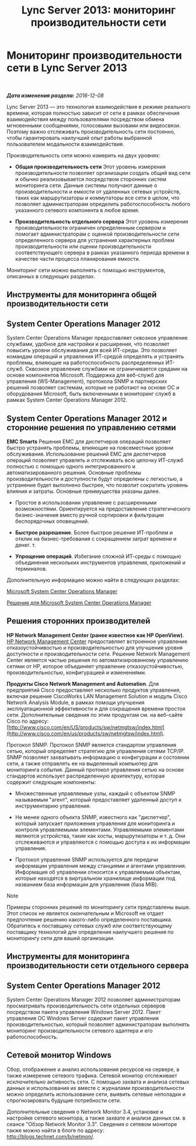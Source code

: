 ﻿---
title: 'Lync Server 2013: мониторинг производительности сети'
TOCTitle: Мониторинг производительности сети
ms:assetid: bc3a01da-91eb-4c0c-9598-35e5e46b00f6
ms:mtpsurl: https://technet.microsoft.com/ru-ru/library/Dn720923(v=OCS.15)
ms:contentKeyID: 62246675
ms.date: 12/10/2016
mtps_version: v=OCS.15
ms.translationtype: HT
---

# Мониторинг производительности сети в Lync Server 2013

 

_**Дата изменения раздела:** 2016-12-08_

Lync Server 2013 — это технология взаимодействия в режиме реального времени, которая полностью зависит от сети в рамках обеспечения взаимодействия между пользователями посредством обмена мгновенными сообщениями, голосовыми вызовами или видеосвязи. Поэтому важно отслеживать производительность сети постоянно, чтобы гарантировать наилучший опыт работы выбранной пользователем модальности взаимодействия.

Производительность сети можно измерить на двух уровнях:

  - **Общая производительность сети** Этот уровень измерения производительности позволяет организации создать общий вид сети и обычно реализовывается посредством сторонних систем мониторинга сети. Данные системы получают данные о производительности и емкости от удаленных сетевых устройств, таких как маршрутизаторы и коммутаторы все сети в целом, что позволяет администраторам определить работоспособность любого указанного сетевого компонента в любое время.

  - **Производительность отдельного сервера** Этот уровень измерения производительности ограничен определенным сервером и помогает администраторам с оценкой производительности сети определенного сервера для устранения характерных проблем производительности или оценки производительности соответствующего сервера в рамках указанного периода времени в качестве части процесса планирования емкости.

Мониторинг сети можно выполнять с помощью инструментов, описанных в следующих разделах.

## Инструменты для мониторинга общей производительности сети

## System Center Operations Manager 2012

System Center Operations Manager предоставляет сквозное управление службами, удобное для настройки и расширения, что позволяет повысить уровни обслуживания для всей ИТ-среды. Это позволяет командам операций и управления ИТ-средой определять и устранять проблемы, влияющие на работоспособность распределенных ИТ-служб. Сквозное управление службами не ограничивается средами на основе компонентов Microsoft. Поддержка для веб-служб для управления (WS-Management), протокола SNMP и партнерских решений позволяет системам, которые не работают на основе ОС и оборудования Microsoft, быть включенными в мониторинг служб в рамках System Center Operations Manager 2012.

## System Center Operations Manager 2012 и сторонние решения по управлению сетями

**EMC Smarts** Решения EMC для диспетчеров операций позволяет быстро устранять проблемы, влияющие на повсеместные уровни обслуживания. Использование решений EMC для диспетчеров операций позволяет управлять и отслеживать всю цепочку ИТ-служб полностью с помощью одного интегрированного и автоматизированного решения. Основные проблемы производительности и доступности будут определены с легкостью, а устранение будет выполнено быстрее, что позволит сократить уровень влияния и затраты. Основные преимущества указаны далее.

  - Простое в использовании управление с расширенными возможностями. Ориентируется на предоставление стратегического бизнес-значения вместо ручной сортировки и фильтрации беспорядочных оповещений.

  - **Быстрое разрешение**. Более быстрое решение ИТ-проблем и отклик на бизнес-требования с сокращением затрат времени и денег. т.

  - **Упрощение операций**. Избегание сложной ИТ-среды с помощью объединения нескольких инструментов управления, приложений и терминалов.

Дополнительную информацию можно найти в следующих разделах:

[Microsoft System Center Operations Manager](http://go.microsoft.com/fwlink/p/?linkid=243651)

[Решения для Microsoft System Center Operations Manager](http://www.emc.com/collateral/software/data-sheet/h6135-server-manager-ds.pdf)

## Решения сторонних производителей

**HP Network Management Center (ранее известное как HP OpenView)**. [HP Network Management Center](https://h10078.www1.hp.com/cda/hpms/display/main/hpms_content.jsp?zn=bto%26cp=1-11-15-119_4000_100) предоставляет встроенное управление отказоустойчивостью и производительностью для улучшения уровня доступности и производительности сети. Решение Network Management Center является частью решения по автоматизированному управлению сетями от HP, которое объединяет управление отказоустойчивостью, производительностью, конфигурацией и изменениями.

**Продукты Cisco Network Management and Automation**. Для предприятий Cisco предоставляет несколько продуктов управления, включая решение CiscoWorks LAN Management Solution и модуль Cisco Network Analysis Module, в рамках помощи улучшения эксплуатационной эффективности и для сокращения времени простоя сети. Дополнительные сведения по этим продуктам см. на веб-сайте Cisco по адресу: [http://www.cisco.com/en/US/products/sw/netmgtsw/index.html](http://www.cisco.com/en/us/products/sw/netmgtsw/index.html).

Протокол SNMP. Протокол SNMP является стандартом управления сетью, который определяет стратегию для управления сетями TCP/IP. SNMP позволяет захватывать информацию о конфигурации и состоянии сети, а также отправлять ее на выделенный компьютер для мониторинга события. Данный протокол управления сетью на основе стандартов использует распределенную архитектуру, которая содержит следующие компоненты:

  - Множественные управляемые узлы, каждый с объектом SNMP называемым "агент", который предоставляет удаленный доступ к инструментарию управления.

  - Не менее одного объекта SNMP, известного как "диспетчер", который запускает приложения управления для мониторинга и контроля управляемыми элементами. Управляемыми элементами являются устройства, такие как хосты, маршрутизаторы и т. д. Они отслеживаются и управляются с помощью доступа к их информации управления.

  - Протокол управления SNMP используется для передачи информации управления между станциями и агентами управления. Информация об управлении относится к управляемым объектам, которые находятся в виртуальном хранилище информации под названием база информации для управления (база MIB).

> [!NOTE]  
> Примеры сторонних решений по мониторингу сети представлены выше. Этот список не является окончательным и Microsoft не отдает предпочтение решению какого-либо определенного поставщика. Обратитесь к поставщику сетевых служб или соответствующему поставщику технологий для определения наилучшего решения по мониторингу сети для вашей организации.

## Инструменты для мониторинга производительности сети отдельного сервера

## System Center Operations Manager 2012

System Center Operations Manager 2012 позволяет администраторам просматривать производительность сети отдельных серверов посредством пакета управления Windows Server 2012. Пакет управления ОС Windows Server содержит пакет управления производительностью, который позволяет администраторам выполнять мониторинг производительности сетевого адаптера и его работоспособность.

## Сетевой монитор Windows

Сбор, отображение и анализ использования ресурсов на сервере, а также измерение сетевого трафика. Сетевой монитор отслеживает исключительно активность сети. С помощью захвата и анализа сетевых данных и использования их вместе с журналами производительности можно определить использование сети, выявить сетевые неполадки и спрогнозировать будущие потребности сети.

Дополнительные сведения о Network Monitor 3.4, установке и настройке сетевого монитора, а также захвате и анализе данных см. в сеансе "Обзор Network Monitor 3.3". Сведения о сетевом мониторе также можно найти в блоге по адресу: <http://blogs.technet.com/b/netmon/>.

